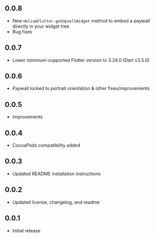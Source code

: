 ## 0.0.8

- New `HeliumFlutter.getUpsellWidget` method to embed a paywall directly in your widget tree
- Bug fixes

## 0.0.7

- Lower minimum-supported Flutter version to 3.24.0 (Dart v3.5.0)

## 0.0.6

- Paywall locked to portrait orientation & other fixes/improvements

## 0.0.5

- Improvements

## 0.0.4

- CocoaPods compatibility added

## 0.0.3

- Updated README installation instructions

## 0.0.2

- Updated license, changelog, and readme

## 0.0.1

- Initial release
